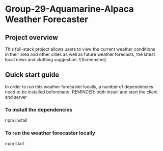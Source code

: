 
# Group-29-Aquamarine-Alpaca Weather Forecaster

## Project overview
This full-stack project allows users to view the current weather conditions in their area and other cities as well as future weather forecasts, the latest local news and clothing suggestion. ![Screenshot]

## Quick start guide
In order to run this weather forecaster locally, a number of dependencies need to be installed beforehand. REMINDER: both install and start the client and server 

### To install the dependencies
npm install

### To run the weather forecaster locally
npm start
